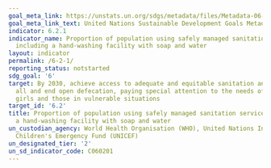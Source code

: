 ```yaml
---
goal_meta_link: https://unstats.un.org/sdgs/metadata/files/Metadata-06-02-01.pdf
goal_meta_link_text: United Nations Sustainable Development Goals Metadata (pdf 428kB)
indicator: 6.2.1
indicator_name: Proportion of population using safely managed sanitation services,
  including a hand-washing facility with soap and water
layout: indicator
permalink: /6-2-1/
reporting_status: notstarted
sdg_goal: '6'
target: By 2030, achieve access to adequate and equitable sanitation and hygiene for
  all and end open defecation, paying special attention to the needs of women and
  girls and those in vulnerable situations
target_id: '6.2'
title: Proportion of population using safely managed sanitation services, including
  a hand-washing facility with soap and water
un_custodian_agency: World Health Organisation (WHO), United Nations International
  Children's Emergency Fund (UNICEF)
un_designated_tier: '2'
un_sd_indicator_code: C060201
---
```

